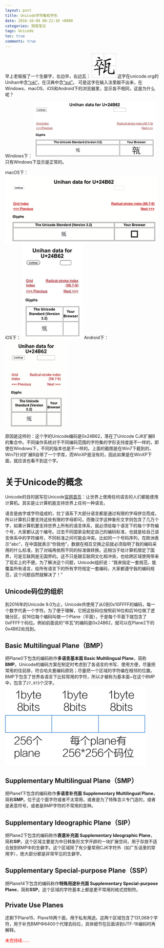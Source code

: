 ```yaml
---
layout: post
title: Unicode字符集和字形
date: 2016-10-09 00:21:10 +0800
categories: 随笔笔记
tags: Unicode
toc: true
comments: true
---
```

早上老板报了一个生僻字，左边卒，右边瓦：
![卒瓦](1008Unicode/img01.png)
这字在unicode.org的Unihan中念[“cèi”](http://www.unicode.org/cgi-bin/GetUnihanData.pl?codepoint=24b62)，在汉典中念[“suì”](http://www.zdic.net/z/97/js/24B62.htm)。
可是这字在输入法里敲不出来，在Windows、macOS、iOS和Android下的浏览器里，显示各不相同，这是为什么呢？
<!-- more -->
Windows下：
![cei@Windows](1008Unicode/cei-Windows.png)
只有Windows下显示是正常的。

macOS下：
![cei@macOS](1008Unicode/cei-mac.png)
iOS下：
![cei@iOS](1008Unicode/cei-iOS.png)
Android下：
![cei@Android](1008Unicode/cei-Android.png)

原因是这样的：这个字的Unicode编码是0x24B62，落在了Unicode CJK扩展B的集合中。不同操作系统对于不同编码范围的字符集的字形支持度是不一样的，即使在Windows下，不同的版本也是不一样的。上面的截图是在Win7下截到的，Win7针对扩展B自带了一个字库，而WinXP是没有的，因此如果是在WinXP下面，就应该也看不到这个字。

# 关于Unicode的概念
Unicode的目的就写在Unicode[官网首页](http://www.unicode.org/)：让世界上使用任何语言的人们都能使用计算机。其实是让计算机能支持世界上任何一种语言。

语言是由字或字符组成的，拉丁语系下大部分语言都是通过有限的字母拼合而成，所以计算机只要支持这些有限的字母即可。而像汉字这种象形文字则包含了几万个字，如果计算机要支持世界上所有的语言体系，就必须给每个语言下的每个字符编个号，大家都认这个编号。过去不同国家会制定自己的编码标准，也就是给自己语言体系中的字符编号，不同标准之间可能会冲突。比如同一个号码序列，在欧洲表示“abc”，在中国就表示“你我他”，数据在相互交换之前就必须指明了我的编码采用的什么标准，到了对端再依照不同的标准做转换。这相当于给计算机限定了国界，可是互联网是无国界的。这不只是跟互联网文化相冲突，也给跨区域使用带来了现实上的不便。为了解决这个问题，Unicode组织说：“我来指定一套规范，能覆盖所有语言，给所有语言下的所有字符规定一套编码，大家都遵守我的编码规范，这个问题自然就解决了！”

## Unicode码位的组织
到2016年的Unicode 9.0为止，Unicode共使用了从0到0x10FFFF的编码，每一个数字代表一个字符。为了便于理解，它把这些码位按照前16位和后16位做了逻辑分区，前16位每个编码叫做一个Plane（平面），于是每个平面下就包含了0xFFFF个码位。例如前面说的“卒瓦”的编码是0x24B62，就可以在Plane2下的0x4B62处找到。

## Basic Multilingual Plane（BMP）
把Plane0下包含的编码称作**多语言基本面 Basic Multilingual Plane**，简称**BMP**。Unicode的编码方案在制定时考虑到了各语言的书写、使用方便，尽量把常用的往前排，符合哈夫曼编码原则；尽量把一个区域的字符编在相邻的位置。BMP下包含了世界各语言下比较常用的字符，所以才被称为基本面~在这个BMP中，包含了`27,973`个汉字。
![Plane](1008Unicode/img02.png)


## Supplementary Multilingual Plane（SMP）
把Plane1下包含的编码称作**多语言补充面 Supplementary Multilingual Plane**，简称**SMP**。位于这个面字符或者不太常用，或者是为了特殊含义专门造的，或者是表意符号，或者是BMP字符的不常用的变种。

## Supplementary Ideographic Plane（SIP）
把Plane2下包含的编码称作**表意补充面 Supplementary Ideographic Plane**，简称**SIP**。这个区域主要是为中日韩象形文字开辟的一块扩展空间，用于存放不适合放到BMP中的生僻字。这个区域除了有少量常用CJK字符外（如广东话里的常用字），绝大部分都是非常罕见的生僻字。

## Supplementary Special-purpose Plane（SSP）
把Plane14下包含的编码称作**特殊用途补充面 Supplementary Special-purpose Plane**，简称**SSP**。这个区域的字符基本上都是更不常用的格式控制符。

## Private Use Planes
还剩下Plane15、Plane16两个面，用于私有用途。这两个区域包含了131,068个字符，用于补充BMP中6400个代理去码位，具体细节在后面讲到UTF-16编码时再解释。

<font color="red">未完待续……</font>

